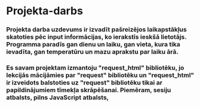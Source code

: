 # Projekta-darbs
### Projekta darba uzdevums ir izvadīt pašreizējos laikapstākļus skatoties pēc input informācijas, ko ierakstīs ieskšā lietotājs. Programma paradīs gan dienu un laiku, gan vieta, kura tika ievadīta, gan temperatūru un mazu aprakstu par laiku ārā. 
   ###
### Es savam projektam izmantoju "request_html" bibliotēku, jo lekcijās mācijāmies par "request" bibliotēku un "request_html" ir izveidots balstoties uz "request" bibliotēku tikai ar papildinājumiem tīmekļa skrāpēšanai. Piemēram, sesiju atbalsts, pilns JavaScript atbalsts, 
 
